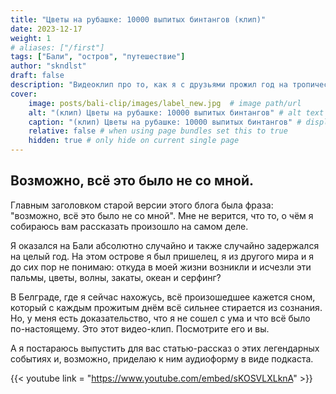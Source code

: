 ```yaml
---
title: "Цветы на рубашке: 10000 выпитых бинтангов (клип)"
date: 2023-12-17
weight: 1
# aliases: ["/first"]
tags: ["Бали", "остров", "путешествие"]
author: "skndlst"
draft: false
description: "Видеоклип про то, как я с друзьями прожил год на тропическом острове"
cover:
    image: posts/bali-clip/images/label_new.jpg  # image path/url
    alt: "(клип) Цветы на рубашке: 10000 выпитых бинтангов" # alt text
    caption: "(клип) Цветы на рубашке: 10000 выпитых бинтангов" # display caption under cover
    relative: false # when using page bundles set this to true
    hidden: true # only hide on current single page
---
```


## Возможно, всё это было не со мной.

Главным заголовком старой версии этого блога была фраза: "возможно, всё это было не со мной". Мне не верится, что то, о чём я собираюсь вам рассказать произошло на самом деле. 

 Я оказался на Бали абсолютно случайно и также случайно задержался на целый год. На этом острове я был пришелец, я из другого мира и я до сих пор не понимаю: откуда в моей жизни возникли и исчезли эти пальмы, цветы, волны, закаты, океан и серфинг?

 В Белграде, где я сейчас нахожусь, всё произошедшее кажется сном, который с каждым прожитым днём всё сильнее стирается из сознания. Но, у меня есть доказательство, что я не сошел с ума и что всё было по-настоящему. Это этот видео-клип. Посмотрите его и вы. 

А я постараюсь выпустить для вас статью-рассказ о этих легендарных событиях и, возможно, приделаю к ним аудиоформу в виде подкаста. 

{{< youtube link = "https://www.youtube.com/embed/sKOSVLXLknA" >}}